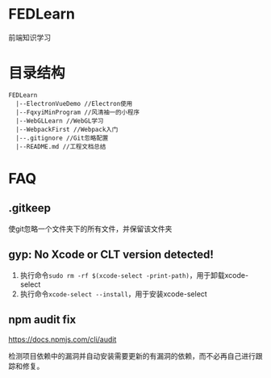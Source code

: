 # FEDLearn

前端知识学习

# 目录结构

```
FEDLearn
  |--ElectronVueDemo //Electron使用
  |--FqxyiMinProgram //风清袖一的小程序
  |--WebGLLearn //WebGL学习
  |--WebpackFirst //Webpack入门
  |--.gitignore //Git忽略配置
  |--README.md //工程文档总结
```

# FAQ

## .gitkeep

使git忽略一个文件夹下的所有文件，并保留该文件夹

## gyp: No Xcode or CLT version detected!

1. 执行命令`sudo rm -rf $(xcode-select -print-path)`，用于卸载xcode-select
2. 执行命令`xcode-select --install`，用于安装xcode-select

## npm audit fix

<https://docs.npmjs.com/cli/audit>

检测项目依赖中的漏洞并自动安装需要更新的有漏洞的依赖，而不必再自己进行跟踪和修复。
